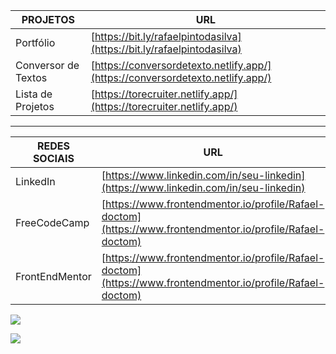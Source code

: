 | PROJETOS              | URL                                           |
|-----------------------|-----------------------------------------------|
| Portfólio   | [https://bit.ly/rafaelpintodasilva](https://bit.ly/rafaelpintodasilva) |
| Conversor de Textos   | [https://conversordetexto.netlify.app/](https://conversordetexto.netlify.app/) |
| Lista de Projetos     | [https://torecruiter.netlify.app/](https://torecruiter.netlify.app/)       |

<hr/>



| REDES SOCIAIS           | URL                                                           |
|-----------------|---------------------------------------------------------------|
| LinkedIn        | [https://www.linkedin.com/in/seu-linkedin](https://www.linkedin.com/in/seu-linkedin) |
| FreeCodeCamp    | [https://www.frontendmentor.io/profile/Rafael-doctom](https://www.frontendmentor.io/profile/Rafael-doctom) |
| FrontEndMentor  | [https://www.frontendmentor.io/profile/Rafael-doctom](https://www.frontendmentor.io/profile/Rafael-doctom) |


![](https://github-readme-stats.vercel.app/api/top-langs/?username=Rafael-doctom&theme=dark&hide_border=true&include_all_commits=false&count_private=false&layout=compact)


<a target="blank" href="https://visitcount.itsvg.in">
  <img src="https://visitcount.itsvg.in/api?id=Rafael-doctom&label=Visualizac%C3%B5es%20de%20perfil&color=11&icon=0&pretty=true" />
</a>


